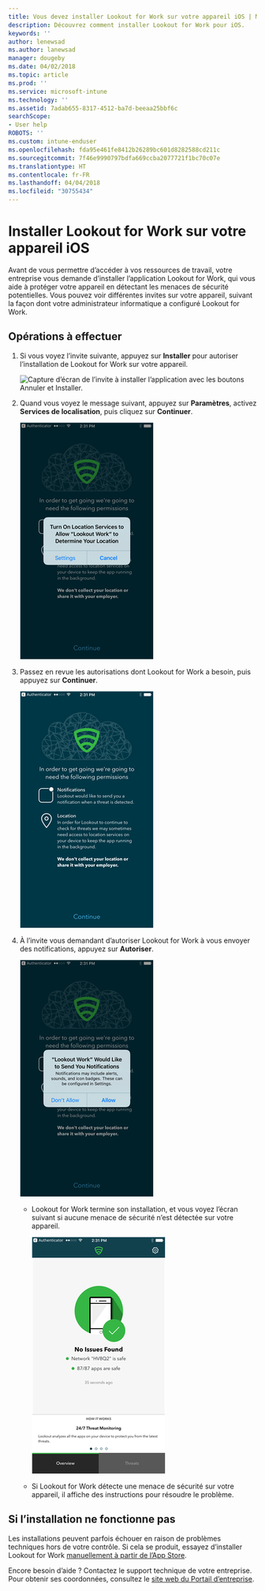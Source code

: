 ```yaml
---
title: Vous devez installer Lookout for Work sur votre appareil iOS | Microsoft Docs
description: Découvrez comment installer Lookout for Work pour iOS.
keywords: ''
author: lenewsad
ms.author: lanewsad
manager: dougeby
ms.date: 04/02/2018
ms.topic: article
ms.prod: ''
ms.service: microsoft-intune
ms.technology: ''
ms.assetid: 7adab655-8317-4512-ba7d-beeaa25bbf6c
searchScope:
- User help
ROBOTS: ''
ms.custom: intune-enduser
ms.openlocfilehash: fda95e461fe8412b26289bc601d8282588cd211c
ms.sourcegitcommit: 7f46e9990797bdfa669ccba2077721f1bc70c07e
ms.translationtype: HT
ms.contentlocale: fr-FR
ms.lasthandoff: 04/04/2018
ms.locfileid: "30755434"
---
```

# <a name="install-lookout-for-work-on-your-ios-device"></a>Installer Lookout for Work sur votre appareil iOS


Avant de vous permettre d’accéder à vos ressources de travail, votre entreprise vous demande d’installer l’application Lookout for Work, qui vous aide à protéger votre appareil en détectant les menaces de sécurité potentielles. Vous pouvez voir différentes invites sur votre appareil, suivant la façon dont votre administrateur informatique a configuré Lookout for Work.


## <a name="what-you-need-to-do"></a>Opérations à effectuer

1.  Si vous voyez l’invite suivante, appuyez sur **Installer** pour autoriser l’installation de Lookout for Work sur votre appareil.

      ![Capture d’écran de l’invite à installer l’application avec les boutons Annuler et Installer.](/intune-user-help/media/ios-mts-install-app-request-after-1804.png)

2. Quand vous voyez le message suivant, appuyez sur **Paramètres**, activez **Services de localisation**, puis cliquez sur **Continuer**.

      ![Appuyer sur Paramètres, puis sur Services de localisation](./media/ios-lfw-allow-location-services.png)

3. Passez en revue les autorisations dont Lookout for Work a besoin, puis appuyez sur **Continuer**.

      ![vous êtes maintenant connecté à Lookout for Work](./media/ios-lfw-permissions-lookout-needs.png)

4. À l’invite vous demandant d’autoriser Lookout for Work à vous envoyer des notifications, appuyez sur **Autoriser**.

     ![Appuyer sur Paramètres, puis sur Services de localisation](./media/ios-lfw-allow-notifications.png)

   * Lookout for Work termine son installation, et vous voyez l’écran suivant si aucune menace de sécurité n’est détectée sur votre appareil.

     ![Lookout for Work n’a détecté aucune menace de sécurité](./media/ios-lfw-no-threats-found.png)

   * Si Lookout for Work détecte une menace de sécurité sur votre appareil, il affiche des instructions pour résoudre le problème.

## <a name="if-the-installation-doesnt-work"></a>Si l’installation ne fonctionne pas

Les installations peuvent parfois échouer en raison de problèmes techniques hors de votre contrôle. Si cela se produit, essayez d’installer Lookout for Work [manuellement à partir de l’App Store](https://itunes.apple.com/app/lookout-for-work/id997193468).

Encore besoin d’aide ? Contactez le support technique de votre entreprise. Pour obtenir ses coordonnées, consultez le [site web du Portail d’entreprise](https://portal.manage.microsoft.com#HelpDeskDialog).

